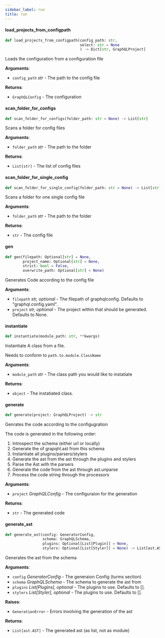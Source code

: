 ```yaml
---
sidebar_label: run
title: run
---
```


#### load\_projects\_from\_configpath

```python
def load_projects_from_configpath(config_path: str,
                                  select: str = None
                                  ) -> Dict[str, GraphQLProject]
```

Loads the configuration from a configuration file

**Arguments**:

- `config_path` _str_ - The path to the config file
  

**Returns**:

- `GraphQLConfig` - The configuration

#### scan\_folder\_for\_configs

```python
def scan_folder_for_configs(folder_path: str = None) -> List[str]
```

Scans a folder for config files

**Arguments**:

- `folder_path` _str_ - The path to the folder
  

**Returns**:

- `List[str]` - The list of config files

#### scan\_folder\_for\_single\_config

```python
def scan_folder_for_single_config(folder_path: str = None) -> List[str]
```

Scans a folder for one single config file

**Arguments**:

- `folder_path` _str_ - The path to the folder
  

**Returns**:

- `str` - The config file

#### gen

```python
def gen(filepath: Optional[str] = None,
        project_name: Optional[str] = None,
        strict: bool = False,
        overwrite_path: Optional[str] = None)
```

Generates  Code according to the config file

**Arguments**:

- `filepath` _str, optional_ - The filepath of  graphqlconfig. Defaults to &quot;graphql.config.yaml&quot;.
- `project` _str, optional_ - The project within that should be generated. Defaults to None.

#### instantiate

```python
def instantiate(module_path: str, **kwargs)
```

Instantiate A class from a file.

Needs to conform to `path.to.module.ClassName`

**Arguments**:

- `module_path` _str_ - The class path you would like to instatiate
  

**Returns**:

- `object` - The instatiated class.

#### generate

```python
def generate(project: GraphQLProject) -> str
```

Genrates the code according to the configugration

The code is generated in the following order:
1. Introspect the schema (either url or locally)
2. Generate the of grapqhl.ast from this schema
3. Instantiate all plugins/parsers/stylers
4. Generate the ast from the ast through the plugins and stylers
5. Parse the Ast with the parsers
6. Generate the code from the ast through ast.unparse
7. Process the code string through the processors

**Arguments**:

- `project` _GraphQLConfig_ - The configuraion for the generation
  

**Returns**:

- `str` - The generated code

#### generate\_ast

```python
def generate_ast(config: GeneratorConfig,
                 schema: GraphQLSchema,
                 plugins: Optional[List[Plugin]] = None,
                 stylers: Optional[List[Styler]] = None) -> List[ast.AST]
```

Generates the ast from the schema

**Arguments**:

- `config` _GeneratorConfig_ - The generaion Config (turms section)
- `schema` _GraphQLSchema_ - The schema to generate the ast from
- `plugins` _List[Plugins], optional_ - The plugins to use. Defaults to [].
- `stylers` _List[Styler], optional_ - The plugins to use. Defaults to [].
  

**Raises**:

- `GenerationError` - Errors involving the generation of the ast
  

**Returns**:

- `List[ast.AST]` - The generated ast (as list, not as module)

